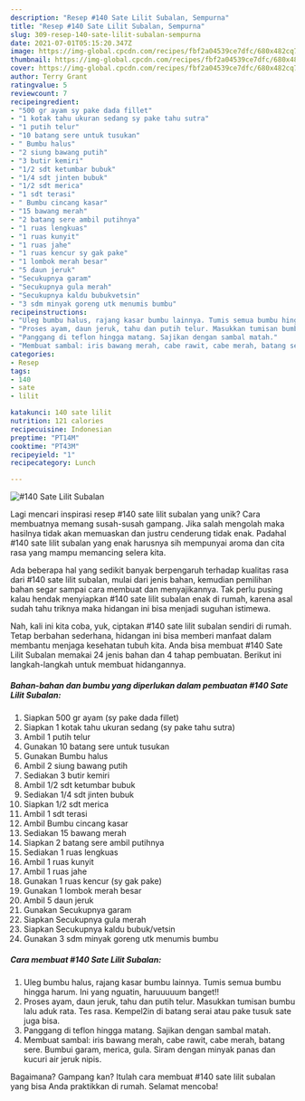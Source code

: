 ```yaml
---
description: "Resep #140 Sate Lilit Subalan, Sempurna"
title: "Resep #140 Sate Lilit Subalan, Sempurna"
slug: 309-resep-140-sate-lilit-subalan-sempurna
date: 2021-07-01T05:15:20.347Z
image: https://img-global.cpcdn.com/recipes/fbf2a04539ce7dfc/680x482cq70/140-sate-lilit-subalan-foto-resep-utama.jpg
thumbnail: https://img-global.cpcdn.com/recipes/fbf2a04539ce7dfc/680x482cq70/140-sate-lilit-subalan-foto-resep-utama.jpg
cover: https://img-global.cpcdn.com/recipes/fbf2a04539ce7dfc/680x482cq70/140-sate-lilit-subalan-foto-resep-utama.jpg
author: Terry Grant
ratingvalue: 5
reviewcount: 7
recipeingredient:
- "500 gr ayam sy pake dada fillet"
- "1 kotak tahu ukuran sedang sy pake tahu sutra"
- "1 putih telur"
- "10 batang sere untuk tusukan"
- " Bumbu halus"
- "2 siung bawang putih"
- "3 butir kemiri"
- "1/2 sdt ketumbar bubuk"
- "1/4 sdt jinten bubuk"
- "1/2 sdt merica"
- "1 sdt terasi"
- " Bumbu cincang kasar"
- "15 bawang merah"
- "2 batang sere ambil putihnya"
- "1 ruas lengkuas"
- "1 ruas kunyit"
- "1 ruas jahe"
- "1 ruas kencur sy gak pake"
- "1 lombok merah besar"
- "5 daun jeruk"
- "Secukupnya garam"
- "Secukupnya gula merah"
- "Secukupnya kaldu bubukvetsin"
- "3 sdm minyak goreng utk menumis bumbu"
recipeinstructions:
- "Uleg bumbu halus, rajang kasar bumbu lainnya. Tumis semua bumbu hingga harum. Ini yang nguatin, haruuuuum banget!!"
- "Proses ayam, daun jeruk, tahu dan putih telur. Masukkan tumisan bumbu lalu aduk rata. Tes rasa. Kempel2in di batang serai atau pake tusuk sate juga bisa."
- "Panggang di teflon hingga matang. Sajikan dengan sambal matah."
- "Membuat sambal: iris bawang merah, cabe rawit, cabe merah, batang sere. Bumbui garam, merica, gula. Siram dengan minyak panas dan kucuri air jeruk nipis."
categories:
- Resep
tags:
- 140
- sate
- lilit

katakunci: 140 sate lilit 
nutrition: 121 calories
recipecuisine: Indonesian
preptime: "PT14M"
cooktime: "PT43M"
recipeyield: "1"
recipecategory: Lunch

---
```



![#140 Sate Lilit Subalan](https://img-global.cpcdn.com/recipes/fbf2a04539ce7dfc/680x482cq70/140-sate-lilit-subalan-foto-resep-utama.jpg)

Lagi mencari inspirasi resep #140 sate lilit subalan yang unik? Cara membuatnya memang susah-susah gampang. Jika salah mengolah maka hasilnya tidak akan memuaskan dan justru cenderung tidak enak. Padahal #140 sate lilit subalan yang enak harusnya sih mempunyai aroma dan cita rasa yang mampu memancing selera kita.



Ada beberapa hal yang sedikit banyak berpengaruh terhadap kualitas rasa dari #140 sate lilit subalan, mulai dari jenis bahan, kemudian pemilihan bahan segar sampai cara membuat dan menyajikannya. Tak perlu pusing kalau hendak menyiapkan #140 sate lilit subalan enak di rumah, karena asal sudah tahu triknya maka hidangan ini bisa menjadi suguhan istimewa.


Nah, kali ini kita coba, yuk, ciptakan #140 sate lilit subalan sendiri di rumah. Tetap berbahan sederhana, hidangan ini bisa memberi manfaat dalam membantu menjaga kesehatan tubuh kita. Anda bisa membuat #140 Sate Lilit Subalan memakai 24 jenis bahan dan 4 tahap pembuatan. Berikut ini langkah-langkah untuk membuat hidangannya.

<!--inarticleads1-->

##### Bahan-bahan dan bumbu yang diperlukan dalam pembuatan #140 Sate Lilit Subalan:

1. Siapkan 500 gr ayam (sy pake dada fillet)
1. Siapkan 1 kotak tahu ukuran sedang (sy pake tahu sutra)
1. Ambil 1 putih telur
1. Gunakan 10 batang sere untuk tusukan
1. Gunakan  Bumbu halus
1. Ambil 2 siung bawang putih
1. Sediakan 3 butir kemiri
1. Ambil 1/2 sdt ketumbar bubuk
1. Sediakan 1/4 sdt jinten bubuk
1. Siapkan 1/2 sdt merica
1. Ambil 1 sdt terasi
1. Ambil  Bumbu cincang kasar
1. Sediakan 15 bawang merah
1. Siapkan 2 batang sere ambil putihnya
1. Sediakan 1 ruas lengkuas
1. Ambil 1 ruas kunyit
1. Ambil 1 ruas jahe
1. Gunakan 1 ruas kencur (sy gak pake)
1. Gunakan 1 lombok merah besar
1. Ambil 5 daun jeruk
1. Gunakan Secukupnya garam
1. Siapkan Secukupnya gula merah
1. Siapkan Secukupnya kaldu bubuk/vetsin
1. Gunakan 3 sdm minyak goreng utk menumis bumbu




<!--inarticleads2-->

##### Cara membuat #140 Sate Lilit Subalan:

1. Uleg bumbu halus, rajang kasar bumbu lainnya. Tumis semua bumbu hingga harum. Ini yang nguatin, haruuuuum banget!!
1. Proses ayam, daun jeruk, tahu dan putih telur. Masukkan tumisan bumbu lalu aduk rata. Tes rasa. Kempel2in di batang serai atau pake tusuk sate juga bisa.
1. Panggang di teflon hingga matang. Sajikan dengan sambal matah.
1. Membuat sambal: iris bawang merah, cabe rawit, cabe merah, batang sere. Bumbui garam, merica, gula. Siram dengan minyak panas dan kucuri air jeruk nipis.




Bagaimana? Gampang kan? Itulah cara membuat #140 sate lilit subalan yang bisa Anda praktikkan di rumah. Selamat mencoba!
